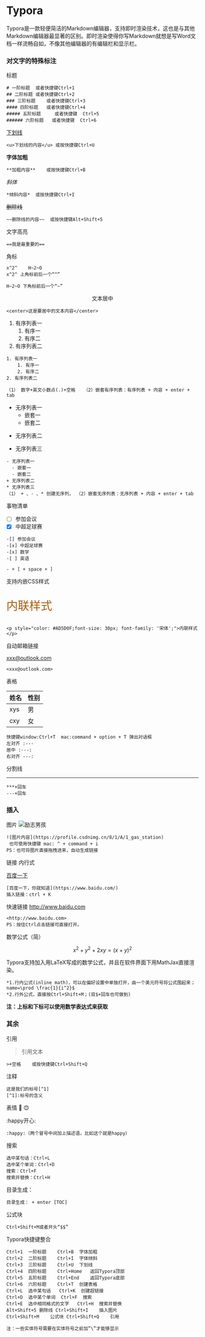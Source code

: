 # Typora

Typora是一款轻便简洁的Markdown编辑器，支持即时渲染技术，这也是与其他Markdown编辑器最显著的区别。即时渲染使得你写Markdown就想是写Word文档一样流畅自如，不像其他编辑器的有编辑栏和显示栏。

### 对文字的特殊标注

标题
```
# 一阶标题  或者快捷键Ctrl+1
## 二阶标题 或者快捷键Ctrl+2
### 三阶标题    或者快捷键Ctrl+3
#### 四阶标题   或者快捷键Ctrl+4
##### 五阶标题     或者快捷键  Ctrl+5
###### 六阶标题   或者快捷键  Ctrl+6
```
<u>下划线</u>

```
<u>下划线的内容</u> 或按快捷键Ctrl+U
```
**字体加粗**

```
**加粗内容**    或按快捷键Ctrl+B
```
*斜体*

```
*倾斜内容*  或按快捷键Ctrl+I
```
~~删除线~~
```
~~删除线的内容~~  或按快捷键Alt+Shift+5
```
文字高亮
```
==我是最重要的==

```
角标

```
x^2^    H~2~O
x^2^ 上角标前后一个“^”

H~2~O 下角标前后一个“~”
```

<center>文本居中</center>

```
<center>这是要居中的文本内容</center>
```
1. 有序列表一
    1. 有序一
    2. 有序二
2. 有序列表二
```
1. 有序列表一
    1. 有序一
    2. 有序二
2. 有序列表二

（1） 数字+英文小数点(.)+空格   （2）嵌套有序列表：有序列表 + 内容 + enter + tab
```

- 无序列表一
  - 嵌套一
  - 嵌套二
+ 无序列表二
* 无序列表三
```
- 无序列表一
  - 嵌套一
  - 嵌套二
+ 无序列表二
* 无序列表三
（1） + 、- 、* 创建无序列， （2）嵌套无序列表：无序列表 + 内容 + enter + tab
```
事物清单
- [ ] 参加会议
- [x] 中超足球赛
```
-[] 参加会议
-[x] 中超足球赛
-[x] 数学
-[ ] 英语

- + [ + space + ]
```
支持内嵌CSS样式
<p style="color: #AD5D0F;font-size: 30px; font-family: '宋体';">内联样式</p>

```
<p style="color: #AD5D0F;font-size: 30px; font-family: '宋体';">内联样式</p>
```

自动邮箱链接

<xxx@outlook.com>

```
<xxx@outlook.com>
```
表格

| 姓名 | 性别 |
| ---- | ---- |
| xys  | 男   |
| cxy  | 女   |

```
快捷键window:Ctrl+T  mac:command + option + T 弹出对话框
左对齐 :---
居中 :---:
右对齐 ---:
```
分割线
***


```
***+回车  
---+回车  
```
### 插入
图片
![励志男孩](https://profile.csdnimg.cn/8/1/A/1_gas_station)

```
![图片内容](https://profile.csdnimg.cn/8/1/A/1_gas_station)
 也可使用快捷键 mac: ^ + command + i
PS：也可将图片直接拖拽进来，自动生成链接
```
链接
内行式

[百度一下](https://www.baidu.com/)

```
[百度一下，你就知道](https://www.baidu.com/)
插入链接：ctrl + K
```


快速链接
<http://www.baidu.com>
```
<http://www.baidu.com>
PS：按住Ctrl点击链接可直接打开。
```

数学公式（简）

$$
x^2 + y^2+2xy = (x + y)^2
$$

Typora支持加入用LaTeX写成的数学公式，并且在软件界面下用MathJax直接渲染。
```
*1.行内公式(inline math)，可以在偏好设置中单独打开，由一个美元符号将公式围起来；name=\prod \frac{1}{i^2}$
*2.行外公式，直接按Ctrl+Shift+M；(双$+回车也可做到)
```
**注：上标和下标可以使用数学表达式来获取**

### 其余

引用
> 引用文本
```
>+空格    或按快捷键Ctrl+Shift+Q
```
注释
[^1]:标号的含义

```
这是我们的标号[^1]
[^1]:标号的含义
```
表情
🐎 😊

:happy开心:

```
:happy:（两个冒号中间加上描述语，比如这个就是happy）
```
搜索

```
选中某句话：Ctrl+L
选中某个单词：Ctrl+D
搜索：Ctrl+F
搜索并替换：Ctrl+H
```

目录生成：
```
目录生成： + enter [TOC]
```
公式块
```
Ctrl+Shift+M或者开头“$$”
```

Typora快捷键整合
```
Ctrl+1  一阶标题    Ctrl+B  字体加粗
Ctrl+2  二阶标题    Ctrl+I  字体倾斜
Ctrl+3  三阶标题    Ctrl+U  下划线
Ctrl+4  四阶标题    Ctrl+Home   返回Typora顶部
Ctrl+5  五阶标题    Ctrl+End    返回Typora底部
Ctrl+6  六阶标题    Ctrl+T  创建表格
Ctrl+L  选中某句话   Ctrl+K  创建超链接
Ctrl+D  选中某个单词  Ctrl+F  搜索
Ctrl+E  选中相同格式的文字   Ctrl+H  搜索并替换
Alt+Shift+5 删除线 Ctrl+Shift+I    插入图片
Ctrl+Shift+M    公式块 Ctrl+Shift+Q    引用

注：一些实体符号需要在实体符号之前加”\”才能够显示
```